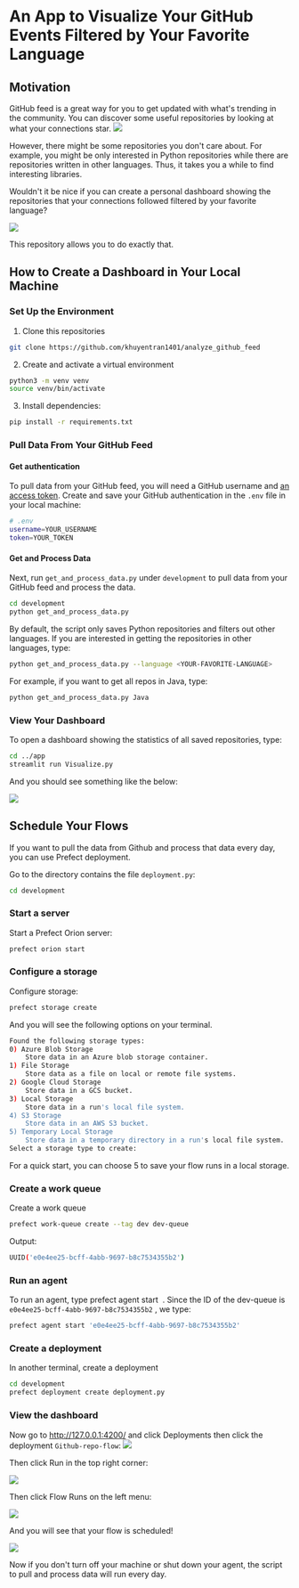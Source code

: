 # An App to Visualize Your GitHub Events Filtered by Your Favorite Language

## Motivation
GitHub feed is a great way for you to get updated with what's trending in the community. You can discover some useful repositories by looking at what your connections star.
![](images/github_feed.png)

However, there might be some repositories you don't care about. For example, you might be only interested in Python repositories while there are repositories written in other languages. Thus, it takes you a while to find interesting libraries.

Wouldn't it be nice if you can create a personal dashboard showing the repositories that your connections followed filtered by your favorite language? 

![](images/streamlit_app.gif)

This repository allows you to do exactly that.

## How to Create a Dashboard in Your Local Machine
### Set Up the Environment
1. Clone this repositories
```bash
git clone https://github.com/khuyentran1401/analyze_github_feed
```
2. Create and activate a virtual environment
```bash
python3 -m venv venv
source venv/bin/activate
```
3. Install dependencies:
```bash
pip install -r requirements.txt
```

### Pull Data From Your GitHub Feed
#### Get authentication
To pull data from your GitHub feed, you will need a GitHub username and [an access token](https://docs.github.com/en/authentication/keeping-your-account-and-data-secure/creating-a-personal-access-token). Create and save your GitHub authentication in the `.env` file in your local machine:
```bash
# .env
username=YOUR_USERNAME
token=YOUR_TOKEN
```
#### Get and Process Data
Next, run `get_and_process_data.py` under `development` to pull data from your GitHub feed and process the data.
```bash
cd development
python get_and_process_data.py
```
By default, the script only saves Python repositories and filters out other languages. If you are interested in getting the repositories in other languages, type:
```bash
python get_and_process_data.py --language <YOUR-FAVORITE-LANGUAGE>
```
For example, if you want to get all repos in Java, type:
```bash
python get_and_process_data.py Java
```

### View Your Dashboard
To open a dashboard showing the statistics of all saved repositories, type:
```bash
cd ../app
streamlit run Visualize.py
```
And you should see something like the below:

![](images/streamlit_app.gif)

## Schedule Your Flows
If you want to pull the data from Github and process that data every day, you can use Prefect deployment. 

Go to the directory contains the file `deployment.py`:
```bash
cd development
```
### Start a server
Start a Prefect Orion server:
```bash
prefect orion start
```

### Configure a storage
Configure storage:
```bash
prefect storage create
```
And you will see the following options on your terminal.
```bash
Found the following storage types:
0) Azure Blob Storage
    Store data in an Azure blob storage container.
1) File Storage
    Store data as a file on local or remote file systems.
2) Google Cloud Storage
    Store data in a GCS bucket.
3) Local Storage
    Store data in a run's local file system.
4) S3 Storage
    Store data in an AWS S3 bucket.
5) Temporary Local Storage
    Store data in a temporary directory in a run's local file system.
Select a storage type to create:
```
For a quick start, you can choose 5 to save your flow runs in a local storage. 
### Create a work queue
Create a work queue
```bash
prefect work-queue create --tag dev dev-queue
```
Output:
```bash
UUID('e0e4ee25-bcff-4abb-9697-b8c7534355b2')
```
### Run an agent
To run an agent, type prefect agent start <ID of dev-queue> . Since the ID of the dev-queue is `e0e4ee25-bcff-4abb-9697-b8c7534355b2` , we type:

```bash
prefect agent start 'e0e4ee25-bcff-4abb-9697-b8c7534355b2'
```
### Create a deployment
In another terminal, create a deployment
```bash
cd development
prefect deployment create deployment.py
```

### View the dashboard
Now go to http://127.0.0.1:4200/ and click Deployments then click the deployment `Github-repo-flow`:
![](images/deployment.png)

Then click Run in the top right corner:

![](images/deployment_run.png)

Then click Flow Runs on the left menu:

![](images/menu.png)

And you will see that your flow is scheduled!

![](images/flows.png)

Now if you don't turn off your machine or shut down your agent, the script to pull and process data will run every day.